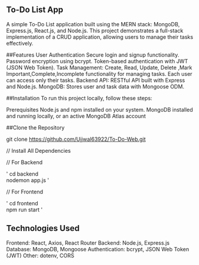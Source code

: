 ##  To-Do List App
A simple To-Do List application built using the MERN stack:
MongoDB, Express.js, React.js, and Node.js.
This project demonstrates a full-stack implementation of a CRUD application,
allowing users to manage their tasks effectively.

##Features
User Authentication
Secure login and signup functionality.
Password encryption using bcrypt.
Token-based authentication with JWT (JSON Web Token).
Task Management:
Create, Read, Update, Delete ,Mark Important,Complete,Incomplete functionality for managing tasks.
Each user can access only their tasks.
Backend API: RESTful API built with Express and Node.js.
MongoDB: Stores user and task data with Mongoose ODM.

##Installation
To run this project locally, follow these steps:

Prerequisites
Node.js and npm installed on your system.
MongoDB installed and running locally, or an active MongoDB Atlas account

##Clone the Repository

git clone  https://github.com/Ujjwal63922/To-Do-Web.git

// Install All Dependencies

// For Backend

'   cd backend  
    nodemon app.js '

// For Frontend

'   cd frontend  
    npm run start '


## Technologies Used
Frontend: React, Axios, React Router
Backend: Node.js, Express.js
Database: MongoDB, Mongoose
Authentication: bcrypt, JSON Web Token (JWT)
Other: dotenv, CORS

